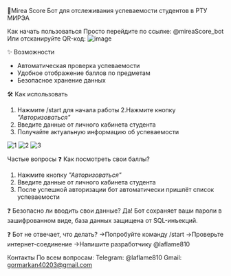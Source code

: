 🤖Mirea Score
Бот для отслеживания успеваемости студентов в РТУ МИРЭА

Как начать пользоваться
Просто перейдите по ссылке: @mireaScore_bot
Или отсканируйте QR-код:
![image](https://github.com/user-attachments/assets/fa903e3f-0a87-4650-88c9-a3421dfb69af)

✨ Возможности
- Автоматическая проверка успеваемости
- Удобное отображение баллов по предметам
- Безопасное хранение данных

🛠 Как использовать
1. Нажмите /start для начала работы 
2.Нажмите кнопку _"Авторизоваться"_
3. Введите данные от личного кабинета студента
4. Получайте актуальную информацию об успеваемости

![1](https://github.com/user-attachments/assets/fc09224a-45d6-45ef-8c48-2f751c4c702f)
![2](https://github.com/user-attachments/assets/0ca81d54-9e09-4c73-af92-f94162797025)
![3](https://github.com/user-attachments/assets/b9e9ded7-1157-40e3-8345-61f6e191b2fd)

Частые вопросы
❓ Как посмотреть свои баллы?
1. Нажмите кнопку _"Авторизоваться"_
2. Введите данные от личного кабинета студента
3. После успешной авторизации бот автоматически пришлёт список успеваемости

❓ Безопасно ли вводить свои данные?
Да! Бот сохраняет ваши пароли в зашифрованном виде, база данных защищена от SQL-инъекций.

❓ Бот не отвечает, что делать?
→Попробуйте команду /start
→Проверьте интернет-соединение
→Напишите разработчику @laflame810

Контакты
По всем вопросам:
Telegram: @laflame810
Gmail: gormarkan40203@gmail.com
